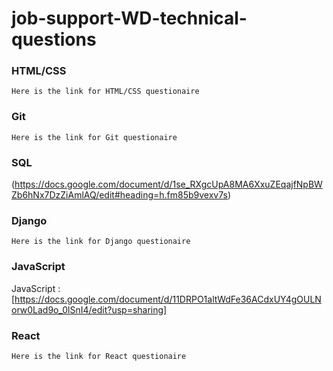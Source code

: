 # job-support-WD-technical-questions

### HTML/CSS
```
Here is the link for HTML/CSS questionaire
```
### Git
```
Here is the link for Git questionaire
```
### SQL
(https://docs.google.com/document/d/1se_RXgcUpA8MA6XxuZEqajfNpBWZb6hNx7DzZiAmlAQ/edit#heading=h.fm85b9vexv7s)
### Django
```
Here is the link for Django questionaire
```
### JavaScript

JavaScript : [https://docs.google.com/document/d/11DRPO1altWdFe36ACdxUY4gOULNorw0Lad9o_0lSnI4/edit?usp=sharing]

### React
```
Here is the link for React questionaire
```
